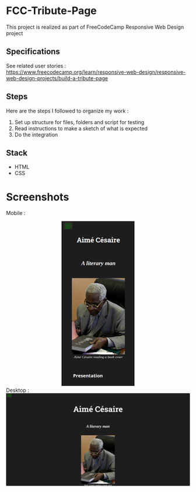 # FCC-Tribute-Page
This project is realized as part of FreeCodeCamp Responsive Web Design project  
## Specifications
See related user stories :  
https://www.freecodecamp.org/learn/responsive-web-design/responsive-web-design-projects/build-a-tribute-page  
## Steps
Here are the steps I followed to organize my work :  
1. Set up structure for files, folders and script for testing
2. Read instructions to make a sketch of what is expected
3. Do the integration  
## Stack
* HTML
* CSS
# Screenshots
Mobile :
 <div style="text-align:center "><img src="screenshot-mobile.png" width="200"/></div>
Desktop :
 <div style="text-align:center"><img src="screenshot-desktop.png" width="800"/></div>
